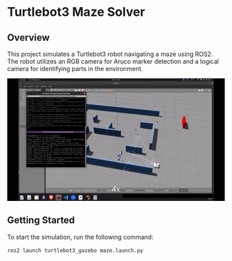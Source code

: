 # Turtlebot3 Maze Solver

## Overview

This project simulates a Turtlebot3 robot navigating a maze using ROS2. The robot utilizes an RGB camera for Aruco marker detection and a logical camera for identifying parts in the environment.

![demo](https://github.com/FazilMammadli/Maze_Turtlebot3/blob/master/waffle_demo.gif)

## Getting Started

To start the simulation, run the following command:

```bash
ros2 launch turtlebot3_gazebo maze.launch.py
